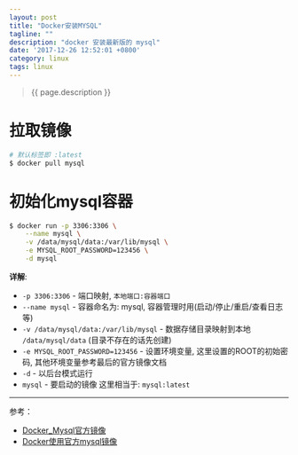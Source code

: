```yaml
---
layout: post
title: "Docker安装MYSQL"
tagline: ""
description: "docker 安装最新版的 mysql"
date: '2017-12-26 12:52:01 +0800'
category: linux
tags: linux
---
```

> {{ page.description }}

# 拉取镜像
```bash
# 默认标签即 :latest 
$ docker pull mysql
```

# 初始化mysql容器
```bash
$ docker run -p 3306:3306 \
    --name mysql \
    -v /data/mysql/data:/var/lib/mysql \
    -e MYSQL_ROOT_PASSWORD=123456 \
    -d mysql
```
**详解**:
- `-p 3306:3306` - 端口映射, `本地端口:容器端口`
- `--name mysql` - 容器命名为: mysql, 容器管理时用(启动/停止/重启/查看日志等)
- `-v /data/mysql/data:/var/lib/mysql` - 数据存储目录映射到本地 `/data/mysql/data` (目录不存在的话先创建)
- `-e MYSQL_ROOT_PASSWORD=123456` - 设置环境变量, 这里设置的ROOT的初始密码, 其他环境变量参考最后的官方镜像文档 
- `-d` - 以后台模式运行
- `mysql` - 要启动的镜像 这里相当于: `mysql:latest`


---
参考：
- [Docker_Mysql官方镜像](https://hub.docker.com/_/mysql/)
- [Docker使用官方mysql镜像](http://phonzia.github.io/2016/09/Docker%E4%BD%BF%E7%94%A8%E5%AE%98%E6%96%B9mysql%E9%95%9C%E5%83%8F)

